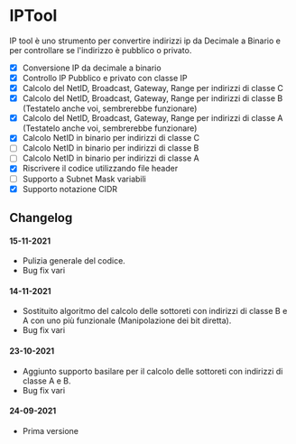 
# IPTool
IP tool è uno strumento per convertire indirizzi ip da Decimale a Binario e per controllare se l'indirizzo è pubblico o privato.

 - [x] Conversione IP da decimale a binario
 - [x] Controllo IP Pubblico e privato con classe IP
 - [x] Calcolo del NetID, Broadcast, Gateway, Range per indirizzi di classe C
 - [x] Calcolo del NetID, Broadcast, Gateway, Range per indirizzi di classe B (Testatelo anche voi, sembrerebbe funzionare)
 - [x] Calcolo del NetID, Broadcast, Gateway, Range per indirizzi di classe A (Testatelo anche voi, sembrerebbe funzionare)
 - [x] Calcolo NetID in binario per indirizzi di classe C
 - [ ] Calcolo NetID in binario per indirizzi di classe B
 - [ ] Calcolo NetID in binario per indirizzi di classe A
 - [x] Riscrivere il codice utilizzando file header 
 - [ ] Supporto a Subnet Mask variabili
 - [x] Supporto notazione CIDR
## Changelog
#### 15-11-2021
 - Pulizia generale del codice.
 - Bug fix vari
#### 14-11-2021
 - Sostituito algoritmo del calcolo delle sottoreti con indirizzi di classe B e A con uno più funzionale (Manipolazione dei bit diretta).
 - Bug fix vari
#### 23-10-2021
 - Aggiunto supporto basilare per il calcolo delle sottoreti con indirizzi di classe A e B.
 - Bug fix vari
#### 24-09-2021
 - Prima versione

